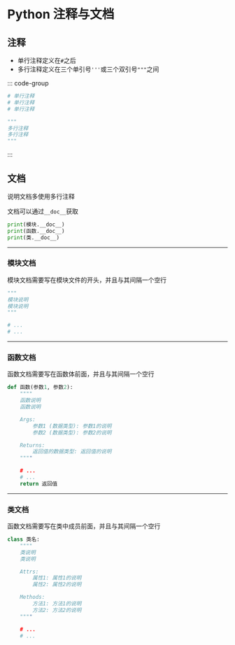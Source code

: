 # Python 注释与文档

## 注释

- 单行注释定义在`#`之后
- 多行注释定义在三个单引号`'''`或三个双引号`"""`之间

::: code-group

```py [单行注释]
# 单行注释
# 单行注释
# 单行注释
```

```py [多行注释]
"""
多行注释
多行注释
"""
```

:::

## 文档

说明文档多使用多行注释

文档可以通过`__doc__`获取

```py
print(模块.__doc__)
print(函数.__doc__)
print(类.__doc__)
```

---

### 模块文档

模块文档需要写在模块文件的开头，并且与其间隔一个空行

```py
"""
模块说明
模块说明
"""

# ...
# ...
```

---

### 函数文档

函数文档需要写在函数体前面，并且与其间隔一个空行

```py
def 函数(参数1, 参数2):
    """"
    函数说明
    函数说明

    Args:
        参数1 (数据类型): 参数1的说明
        参数2 (数据类型): 参数2的说明

    Returns:
        返回值的数据类型: 返回值的说明
    """"

    # ...
    # ...
    return 返回值
```

<!-- ```py [ reST风格 ( reStructuredText )]
def 函数(参数1, 参数2):
    """"
    函数说明
    函数说明

    :param 参数1: 参数1的说明
    :type 参数1: 参数1的数据类型
    :param 参数2: 参数2的说明
    :type 参数2: 参数2的数据类型
    :return: 返回值的说明
    :rtype: 返回值的数据类型
    """"

    # ...
    # ...
    return 返回值
``` -->

<!-- ```py [NumPy 风格]
def 函数(参数1, 参数2):
    """"
    函数说明
    函数说明

    Parameters
    ----------
    参数1: 数据类型
        参数1的说明
    参数2: 数据类型
        参数2的说明

    Returns
    -------
    返回值的数据类型
        返回值的说明
    """"

    # ...
    # ...
    return 返回值
``` -->

---

### 类文档

函数文档需要写在类中成员前面，并且与其间隔一个空行

```py
class 类名:
    """"
    类说明
    类说明

    Attrs:
        属性1: 属性1的说明
        属性2: 属性2的说明

    Methods:
        方法1: 方法1的说明
        方法2: 方法2的说明
    """"

    # ...
    # ...
```
